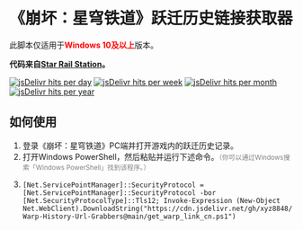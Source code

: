 # 《崩坏：星穹铁道》跃迁历史链接获取器
此脚本仅适用于<font color="red">**Windows 10及以上**</font>版本。

__代码来自[Star Rail Station](https://gist.github.com/Star-Rail-Station/2512df54c4f35d399cc9abbde665e8f0)。__

[![jsDelivr hits per day](https://img.shields.io/jsdelivr/gh/hd/xyz8848/StarRail-Warp-History-Url-Grabbers?style=flat-square)](https://github.com/xyz8848/StarRail-Warp-History-Url-Grabbers)
[![jsDelivr hits per week](https://img.shields.io/jsdelivr/gh/hw/xyz8848/StarRail-Warp-History-Url-Grabbers?style=flat-square)](https://github.com/xyz8848/StarRail-Warp-History-Url-Grabbers)
[![jsDelivr hits per month](https://img.shields.io/jsdelivr/gh/hm/xyz8848/StarRail-Warp-History-Url-Grabbers?style=flat-square)](https://github.com/xyz8848/StarRail-Warp-History-Url-Grabbers)
[![jsDelivr hits per year](https://img.shields.io/jsdelivr/gh/hy/xyz8848/StarRail-Warp-History-Url-Grabbers?style=flat-square)](https://github.com/xyz8848/StarRail-Warp-History-Url-Grabbers)

## 如何使用
1. 登录《崩坏：星穹铁道》PC端并打开游戏内的跃迁历史记录。
2. 打开Windows PowerShell，然后粘贴并运行下述命令。<small><font color="gray">（你可以通过Windows搜索「Windows PowerShell」找到该程序。）</font></small>
3. ```
   [Net.ServicePointManager]::SecurityProtocol = [Net.ServicePointManager]::SecurityProtocol -bor [Net.SecurityProtocolType]::Tls12; Invoke-Expression (New-Object Net.WebClient).DownloadString("https://cdn.jsdelivr.net/gh/xyz8848/StarRail-Warp-History-Url-Grabbers@main/get_warp_link_cn.ps1")
   ```
